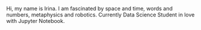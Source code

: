 Hi, my name is Irina. I am fascinated by space and time, words and numbers, metaphysics and robotics. Currently Data Science Student in love with Jupyter Notebook.
